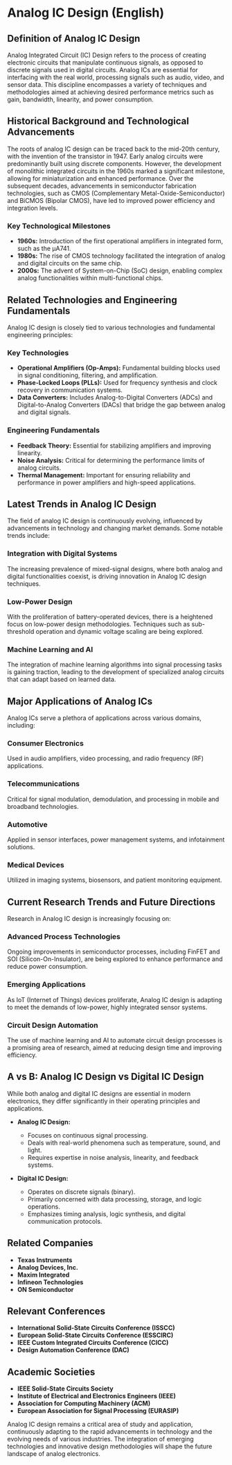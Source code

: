 # Analog IC Design (English)

## Definition of Analog IC Design

Analog Integrated Circuit (IC) Design refers to the process of creating electronic circuits that manipulate continuous signals, as opposed to discrete signals used in digital circuits. Analog ICs are essential for interfacing with the real world, processing signals such as audio, video, and sensor data. This discipline encompasses a variety of techniques and methodologies aimed at achieving desired performance metrics such as gain, bandwidth, linearity, and power consumption.

## Historical Background and Technological Advancements

The roots of analog IC design can be traced back to the mid-20th century, with the invention of the transistor in 1947. Early analog circuits were predominantly built using discrete components. However, the development of monolithic integrated circuits in the 1960s marked a significant milestone, allowing for miniaturization and enhanced performance. Over the subsequent decades, advancements in semiconductor fabrication technologies, such as CMOS (Complementary Metal-Oxide-Semiconductor) and BiCMOS (Bipolar CMOS), have led to improved power efficiency and integration levels.

### Key Technological Milestones
- **1960s:** Introduction of the first operational amplifiers in integrated form, such as the μA741.
- **1980s:** The rise of CMOS technology facilitated the integration of analog and digital circuits on the same chip.
- **2000s:** The advent of System-on-Chip (SoC) design, enabling complex analog functionalities within multi-functional chips.

## Related Technologies and Engineering Fundamentals

Analog IC design is closely tied to various technologies and fundamental engineering principles:

### Key Technologies
- **Operational Amplifiers (Op-Amps):** Fundamental building blocks used in signal conditioning, filtering, and amplification.
- **Phase-Locked Loops (PLLs):** Used for frequency synthesis and clock recovery in communication systems.
- **Data Converters:** Includes Analog-to-Digital Converters (ADCs) and Digital-to-Analog Converters (DACs) that bridge the gap between analog and digital signals.

### Engineering Fundamentals
- **Feedback Theory:** Essential for stabilizing amplifiers and improving linearity.
- **Noise Analysis:** Critical for determining the performance limits of analog circuits.
- **Thermal Management:** Important for ensuring reliability and performance in power amplifiers and high-speed applications.

## Latest Trends in Analog IC Design

The field of analog IC design is continuously evolving, influenced by advancements in technology and changing market demands. Some notable trends include:

### Integration with Digital Systems
The increasing prevalence of mixed-signal designs, where both analog and digital functionalities coexist, is driving innovation in Analog IC design techniques.

### Low-Power Design
With the proliferation of battery-operated devices, there is a heightened focus on low-power design methodologies. Techniques such as sub-threshold operation and dynamic voltage scaling are being explored.

### Machine Learning and AI
The integration of machine learning algorithms into signal processing tasks is gaining traction, leading to the development of specialized analog circuits that can adapt based on learned data.

## Major Applications of Analog ICs

Analog ICs serve a plethora of applications across various domains, including:

### Consumer Electronics
Used in audio amplifiers, video processing, and radio frequency (RF) applications.

### Telecommunications
Critical for signal modulation, demodulation, and processing in mobile and broadband technologies.

### Automotive
Applied in sensor interfaces, power management systems, and infotainment solutions.

### Medical Devices
Utilized in imaging systems, biosensors, and patient monitoring equipment.

## Current Research Trends and Future Directions

Research in Analog IC design is increasingly focusing on:

### Advanced Process Technologies
Ongoing improvements in semiconductor processes, including FinFET and SOI (Silicon-On-Insulator), are being explored to enhance performance and reduce power consumption.

### Emerging Applications
As IoT (Internet of Things) devices proliferate, Analog IC design is adapting to meet the demands of low-power, highly integrated sensor systems.

### Circuit Design Automation
The use of machine learning and AI to automate circuit design processes is a promising area of research, aimed at reducing design time and improving efficiency.

## A vs B: Analog IC Design vs Digital IC Design

While both analog and digital IC designs are essential in modern electronics, they differ significantly in their operating principles and applications.

- **Analog IC Design:**
  - Focuses on continuous signal processing.
  - Deals with real-world phenomena such as temperature, sound, and light.
  - Requires expertise in noise analysis, linearity, and feedback systems.

- **Digital IC Design:**
  - Operates on discrete signals (binary).
  - Primarily concerned with data processing, storage, and logic operations.
  - Emphasizes timing analysis, logic synthesis, and digital communication protocols.

## Related Companies

- **Texas Instruments**
- **Analog Devices, Inc.**
- **Maxim Integrated**
- **Infineon Technologies**
- **ON Semiconductor**

## Relevant Conferences

- **International Solid-State Circuits Conference (ISSCC)**
- **European Solid-State Circuits Conference (ESSCIRC)**
- **IEEE Custom Integrated Circuits Conference (CICC)**
- **Design Automation Conference (DAC)**

## Academic Societies

- **IEEE Solid-State Circuits Society**
- **Institute of Electrical and Electronics Engineers (IEEE)**
- **Association for Computing Machinery (ACM)**
- **European Association for Signal Processing (EURASIP)**

Analog IC design remains a critical area of study and application, continuously adapting to the rapid advancements in technology and the evolving needs of various industries. The integration of emerging technologies and innovative design methodologies will shape the future landscape of analog electronics.